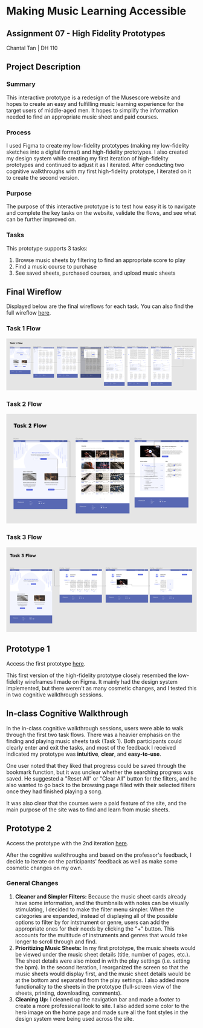# **Making Music Learning Accessible**
## Assignment 07 - High Fidelity Prototypes
Chantal Tan | DH 110

## Project Description

### Summary
This interactive prototype is a redesign of the Musescore website and hopes to create an easy and fulfilling music learning experience for the target users of middle-aged men. It hopes to simplify the information needed to find an appropriate music sheet and paid courses.

### Process
I used Figma to create my low-fidelity prototypes (making my low-fidelity sketches into a digital format) and high-fidelity prototypes. I also created my design system while creating my first iteration of high-fidelity prototypes and continued to adjust it as I iterated. After conducting two cognitive walkthroughs with my first high-fidelity prototype, I iterated on it to create the second version.

### Purpose
The purpose of this interactive prototype is to test how easy it is to navigate and complete the key tasks on the website, validate the flows, and see what can be further improved on.

### Tasks
This prototype supports 3 tasks:
1. Browse music sheets by filtering to find an appropriate score to play
2. Find a music course to purchase
3. See saved sheets, purchased courses, and upload music sheets

## Final Wireflow
Displayed below are the final wireflows for each task. You can also find the full wireflow [here](https://www.figma.com/file/C4mhVS68SXBz0grFeql6tK/DH-110-Project?node-id=122%3A2807).

### Task 1 Flow
<img src="./Task 1 Flow.png">

### Task 2 Flow
<img src="./Task 2 Flow.png">

### Task 3 Flow
<img src="./Task 3 Flow.png">

## Prototype 1
Access the first prototype [here](https://www.figma.com/proto/C4mhVS68SXBz0grFeql6tK/DH-110-Project?node-id=122%3A2808&scaling=scale-down-width&page-id=199%3A8576&starting-point-node-id=131%3A5205&show-proto-sidebar=1).

This first version of the high-fidelity prototype closely resembed the low-fidelity wireframes I made on Figma. It mainly had the design system implemented, but there weren't as many cosmetic changes, and I tested this in two cognitive walkthrough sessions.

## In-class Cognitive Walkthrough
In the in-class cognitive walkthrough sessions, users were able to walk through the first two task flows. There was a heavier emphasis on the finding and playing music sheets task (Task 1). Both participants could clearly enter and exit the tasks, and most of the feedback I received indicated my prototype was **intuitive**, **clear**, and **easy-to-use**. 

One user noted that they liked that progress could be saved through the bookmark function, but it was unclear whether the searching progress was saved. He suggested a "Reset All" or "Clear All" button for the filters, and he also wanted to go back to the browsing page filled with their selected filters once they had finished playing a song.

It was also clear that the courses were a paid feature of the site, and the main purpose of the site was to find and learn from music sheets.

## Prototype 2
Access the prototype with the 2nd iteration [here](https://www.figma.com/proto/C4mhVS68SXBz0grFeql6tK/DH-110-Project?node-id=163%3A3583&scaling=scale-down-width&page-id=199%3A8576&starting-point-node-id=131%3A5205&show-proto-sidebar=1).

After the cognitive walkthroughs and based on the professor's feedback, I decide to iterate on the participants' feedback as well as make some cosmetic changes on my own. 

### General Changes
1. **Cleaner and Simpler Filters:** Because the music sheet cards already have some information, and the thumbnails with notes can be visually stimulating, I decided to make the filter menu simpler. When the categories are expanded, instead of displaying all of the possible options to filter by for intstrument or genre, users can add the appropriate ones for their needs by clicking the "+" button. This accounts for the multitude of instruments and genres that would take longer to scroll through and find. 
2. **Prioritizing Music Sheets:** In my first prototype, the music sheets would be viewed under the music sheet details (title, number of pages, etc.). The sheet details were also mixed in with the play settings (i.e. setting the bpm). In the second iteration, I reorganized the screen so that the music sheets would display first, and the music sheet details would be at the bottom and separated from the play settings. I also added more functionality to the sheets in the prototype (full-screen view of the sheets, printing, downloading, comments). 
3. **Cleaning Up:** I cleaned up the navigation bar and made a footer to create a more professional look to site. I also added some color to the hero image on the home page and made sure all the font styles in the design system were being used across the site.


